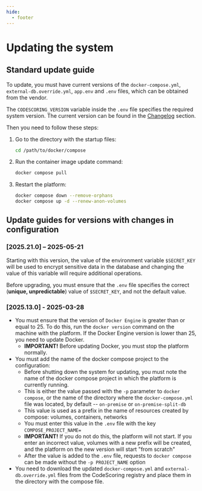 ```yaml
---
hide:
  - footer
---
```

# Updating the system

## Standard update guide

To update, you must have current versions of the `docker-compose.yml`, `external-db.override.yml`, `app.env` and `.env` files, which can be obtained from the vendor.

The `CODESCORING_VERSION` variable inside the `.env` file specifies the required system version. The current version can be found in the [Changelog](/changelog/on-premise-changelog.en) section.

Then you need to follow these steps:

1. Go to the directory with the startup files:
   ```bash linenums="1"
   cd /path/to/docker/compose
   ```
2. Run the container image update command:
   ```bash linenums="2"
   docker compose pull
   ```
3. Restart the platform:
   ```bash linenums="3"
   docker compose down --remove-orphans
   docker compose up -d --renew-anon-volumes
   ```

## Update guides for versions with changes in configuration

### [2025.21.0] – 2025-05-21

Starting with this version, the value of the environment variable `$SECRET_KEY` will be used to encrypt sensitive data in the database and changing the value of this variable will require additional operations.

Before upgrading, you must ensure that the `.env` file specifies the correct (**unique, unpredictable**) value of `$SECRET_KEY`, and not the default value.

### [2025.13.0] - 2025-03-28

- You must ensure that the version of `Docker Engine` is greater than or equal to 25. To do this, run the `docker version` command on the machine with the platform. If the Docker Engine version is lower than 25, you need to update Docker.
   - **IMPORTANT!** Before updating Docker, you must stop the platform normally.
- You must add the name of the docker compose project to the configuration:
   - Before shutting down the system for updating, you must note the name of the docker compose project in which the platform is currently running.
   - This is either the value passed with the `-p` parameter to `docker compose`, or the name of the directory where the `docker-compose.yml` file was located, by default -- `on-premise` or `on-premise-split-db`
   - This value is used as a prefix in the name of resources created by compose: volumes, containers, networks
   - You must enter this value in the `.env` file with the key `COMPOSE_PROJECT_NAME=`
   - **IMPORTANT!** If you do not do this, the platform will not start. If you enter an incorrect value, volumes with a new prefix will be created, and the platform on the new version will start "from scratch"
   - After the value is added to the `.env` file, requests to `docker compose` can be made without the `-p PROJECT_NAME` option
- You need to download the updated `docker-compose.yml` and `external-db.override.yml` files from the CodeScoring registry and place them in the directory with the compose file.